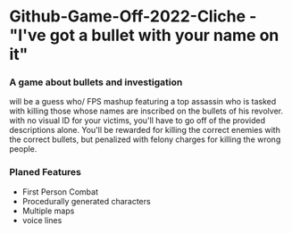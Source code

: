 # Github-Game-Off-2022-Cliche - "I've got a bullet with your name on it"

### A game about bullets and investigation
<GAME TITLE> will be a guess who/ FPS mashup featuring a top assassin who is tasked with killing those whose names are inscribed on the bullets of his revolver.
  with no visual ID for your victims, you'll have to go off of the provided descriptions alone. You'll be rewarded for killing the correct enemies with the correct bullets, but penalized with felony charges for killing the wrong people.

### Planed Features
  * First Person Combat
  * Procedurally generated characters
  * Multiple maps
  * voice lines

